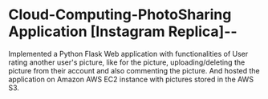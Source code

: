 # Cloud-Computing-PhotoSharing Application [Instagram Replica]--

Implemented a Python Flask Web application with functionalities of User rating another user's picture, like for the picture, uploading/deleting the picture from their account and also commenting the picture. And hosted the application on Amazon AWS EC2 instance with pictures stored in the AWS S3. 
